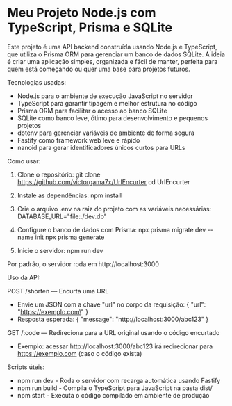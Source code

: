 # Meu Projeto Node.js com TypeScript, Prisma e SQLite

Este projeto é uma API backend construída usando Node.js e TypeScript, que utiliza o Prisma ORM para gerenciar um banco de dados SQLite. A ideia é criar uma aplicação simples, organizada e fácil de manter, perfeita para quem está começando ou quer uma base para projetos futuros.

Tecnologias usadas:

- Node.js para o ambiente de execução JavaScript no servidor
- TypeScript para garantir tipagem e melhor estrutura no código
- Prisma ORM para facilitar o acesso ao banco SQLite
- SQLite como banco leve, ótimo para desenvolvimento e pequenos projetos
- dotenv para gerenciar variáveis de ambiente de forma segura
- Fastify como framework web leve e rápido
- nanoid para gerar identificadores únicos curtos para URLs

Como usar:

1. Clone o repositório:
   git clone https://github.com/victorgama7x/UrlEncurter
   cd UrlEncurter

2. Instale as dependências:
   npm install

3. Crie o arquivo .env na raiz do projeto com as variáveis necessárias:
   DATABASE_URL=\"file:./dev.db\"

4. Configure o banco de dados com Prisma:
   npx prisma migrate dev --name init
   npx prisma generate

5. Inicie o servidor:
   npm run dev

Por padrão, o servidor roda em http://localhost:3000

Uso da API:

POST /shorten — Encurta uma URL

- Envie um JSON com a chave \"url\" no corpo da requisição:
  { \"url\": \"https://exemplo.com\" }
- Resposta esperada:
  { \"message\": \"http://localhost:3000/abc123\" }

GET /:code — Redireciona para a URL original usando o código encurtado

- Exemplo: acessar http://localhost:3000/abc123 irá redirecionar para https://exemplo.com (caso o código exista)

Scripts úteis:

- npm run dev - Roda o servidor com recarga automática usando Fastify
- npm run build - Compila o TypeScript para JavaScript na pasta dist/
- npm start - Executa o código compilado em ambiente de produção
